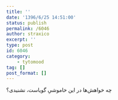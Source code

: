 ```yaml
---
title: ''
date: '1396/6/25 14:51:00'
status: publish
permalink: /6046
author: straxico
excerpt: ''
type: post
id: 6046
category:
    - tytomood
tag: []
post_format: []
---
```

چه خواهش‌ها در این خاموشیِ گویاست، نشنیدی؟